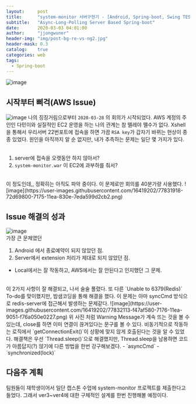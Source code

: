 ```yaml
---
layout:     post
title:      "system-monitor 서버구현기 - [Android, Spring-boot, Swing TEST"
subtitle:   "Async-Long-Polling Server Based Spring-boot"
date:       2020-03-03 04:01:00
author:     "jjongwuner"
header-img: "img/post-bg-re-vs-ng2.jpg"
header-mask: 0.3
catalog:    true
categories: web
tags:
  - Spring-boot
---
```


![image](https://user-images.githubusercontent.com/16419202/77831675-f68f8500-7173-11ea-953f-d796ad884a05.png)

## 시작부터 삐걱(AWS Issue)
![image](https://user-images.githubusercontent.com/16419202/77831720-2ccd0480-7174-11ea-9f6d-8287f52608b4.png)
나의 징징거림으로부터 `2020-03-28` 의 회의가 시작되었다. AWS 계정의 주인인 다민이와 실질적인 EC2 운영을 하는 나의 관계는 참
뗄레야 뗄수가 없다. Xshell을 통해서 우리서버 22번포트에 접속을 하면 가끔 `RSA key`가 갑자기 바뀌는 현상이 종종 있었다.
원인을 아직까지 알 순 없지만, 내가 추측하는 문제는 일단 몇 가지가 있다. <br>
<br>
1. server에 접속을 오랫동안 하지 않아서?
2. `system-monitor.war` 이 EC2에 과부하를 줘서?
<br>
이 정도인데,, 정확히는 아직도 파악 중이다. 이 문제로만 회의를 40분가량 사용했다. 
![image](https://user-images.githubusercontent.com/16419202/77831918-72d69800-7175-11ea-830e-7eda599d2cb2.png)

## Issue 해결의 성과
![image](https://user-images.githubusercontent.com/16419202/77831989-0f009f00-7176-11ea-92ee-ae8d908d3d42.png)
<br>
가장 큰 문제였던<br>
1. Android 에서 종료예약이 되지 않았던 점.
2. Server에서 extension 처리가 제대로 되지 않았던 점.
- Local에서는 잘 작동하고, AWS에서는 잘 안된다고 인지했던 그 문제.
<br>
이 2가지 사항이 잘 해결되고, 나서 술술 풀렸다.  또 다른 `Unable to 6379(Redis)` To-do를 맞이했지만, 밤샘코딩을 통해 해결을 했다.
이 문제는 아마 syncCmd 방식으로 redis-server에 접근해서 발생하는 문제같다. 
![image](https://user-images.githubusercontent.com/16419202/77832113-f47af580-7176-11ea-9051-f76a050e0227.png)
위 사진 처럼 Warning Message가 계속 뜨는 것을 볼 수 있는데, close를 하면 이미 연결이 끊겨있다는 문구를 볼 수 있다. 비동기적으로 작동하는 로직에서 `getConnectionExit()`이 상황에 맞지 않게 호출된다는 것을 알 수 있었다. 
해결책은 우선 `Thread.sleep()`으로 해결했지만, Thread.sleep을 남용하면 코드가 아름답지(?) 않기에 다른 방법을 한번 강구해보겠다.
- `asyncCmd`
- `synchronized(lock)`

## 다음주 계획
팀원들이 재학생이어서 일단 캡스톤 수업에 system-monitor 프로젝트를 제출한다고 들었다. 그래서 ver3~ver4에 대한 구체적인 설계를 한번 진행해볼 예정이다.